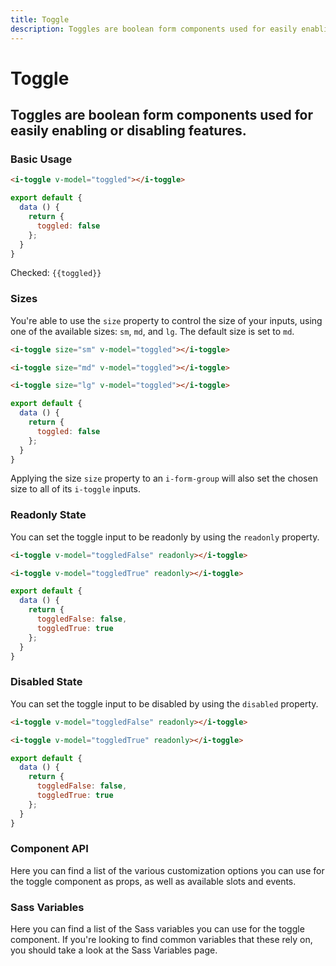 ```yaml
---
title: Toggle
description: Toggles are boolean form components used for easily enabling or disabling features. 
---
```


# Toggle
## Toggles are boolean form components used for easily enabling or disabling features. 

### Basic Usage

<i-code title="Basic Toggle">
<i-tab type="preview">
    <i-toggle v-model="toggled"></i-toggle>
</i-tab>
<i-tab type="html">

~~~html
<i-toggle v-model="toggled"></i-toggle>
~~~

</i-tab>
<i-tab type="js">

~~~js
export default {
  data () {
    return {
      toggled: false
    };
  }
}
~~~

</i-tab>
<i-tab type="output">
    Checked: <code>{{toggled}}</code>
</i-tab>
</i-code>

### Sizes
You're able to use the `size` property to control the size of your inputs, using one of the available sizes: `sm`, `md`, and `lg`. The default size is set to `md`. 

<i-code title="Toggle Sizes">
<i-tab type="preview">
    <i-toggle size="sm" v-model="toggledSizeSm"></i-toggle>
    <i-toggle size="md" v-model="toggledSizeMd"></i-toggle>
    <i-toggle size="lg" v-model="toggledSizeLg"></i-toggle>
</i-tab>
<i-tab type="html">

~~~html
<i-toggle size="sm" v-model="toggled"></i-toggle>
~~~
~~~html
<i-toggle size="md" v-model="toggled"></i-toggle>
~~~
~~~html
<i-toggle size="lg" v-model="toggled"></i-toggle>
~~~

</i-tab>
<i-tab type="js">

~~~js
export default {
  data () {
    return {
      toggled: false
    };
  }
}
~~~

</i-tab>
</i-code>

Applying the size `size` property to an `i-form-group` will also set the chosen size to all of its `i-toggle` inputs.


### Readonly State
You can set the toggle input to be readonly by using the `readonly` property.

<i-code title="Readonly Toggle">
<i-tab type="preview">
    <i-toggle v-model="toggledReadonlyFalse" readonly></i-toggle>
    <i-toggle v-model="toggledReadonlyTrue" readonly></i-toggle>
</i-tab>
<i-tab type="html">

~~~html
<i-toggle v-model="toggledFalse" readonly></i-toggle>
~~~
~~~html
<i-toggle v-model="toggledTrue" readonly></i-toggle>
~~~

</i-tab>
<i-tab type="js">

~~~js
export default {
  data () {
    return {
      toggledFalse: false,
      toggledTrue: true
    };
  }
}
~~~

</i-tab>
</i-code>

### Disabled State
You can set the toggle input to be disabled by using the `disabled` property.

<i-code title="Disabled Toggle">
<i-tab type="preview">
    <i-toggle v-model="toggledDisabledFalse" disabled></i-toggle>
    <i-toggle v-model="toggledDisabledTrue" disabled></i-toggle>
</i-tab>
<i-tab type="html">

~~~html
<i-toggle v-model="toggledFalse" readonly></i-toggle>
~~~
~~~html
<i-toggle v-model="toggledTrue" readonly></i-toggle>
~~~

</i-tab>
<i-tab type="js">

~~~js
export default {
  data () {
    return {
      toggledFalse: false,
      toggledTrue: true
    };
  }
}
~~~

</i-tab>
</i-code>

### Component API
Here you can find a list of the various customization options you can use for the toggle component as props, as well as available slots and events.

<i-code title="Toggle API" markup="i-toggle" expanded>
    <i-tab type="props">
        <api-table>
            <api-table-row>
                <template slot="property">disabled</template>
                <template slot="description">Sets the state of the toggle input form component as disabled.</template>
                <template slot="type"><code>Boolean</code></template>
                <template slot="values"><code>true</code>, <code>false</code></template>
                <template slot="default"><code>false</code></template>
            </api-table-row>
            <api-table-row>
                <template slot="property">readonly</template>
                <template slot="description">Sets the state of the toggle input form component as readonly.</template>
                <template slot="type"><code>Boolean</code></template>
                <template slot="values"><code>true</code>, <code>false</code></template>
                <template slot="default"><code>false</code></template>
            </api-table-row>
            <api-table-row>
                <template slot="property">schema</template>
                <template slot="description">Provides a schema binding to the toggle input form component. See the <nuxt-link :to="{ name: 'docs-forms-validation-introduction' }">Form Validation</nuxt-link> documentation.</template>
                <template slot="type"><code>Object</code></template>
                <template slot="values"></template>
                <template slot="default"></template>
            </api-table-row>
            <api-table-row>
                <template slot="property">size</template>
                <template slot="description">Sets the size of the toggle input form component.</template>
                <template slot="type"><code>String</code></template>
                <template slot="values"><code>sm</code>, <code>md</code>, <code>lg</code></template>
                <template slot="default"><code>md</code></template>
            </api-table-row>
            <api-table-row>
                <template slot="property">value</template>
                <template slot="description">Sets the value of the toggle input form component. Can be also provided using a <code>v-model</code> directive when the toggle input isn't grouped.</template>
                <template slot="type"><code>Boolean</code></template>
                <template slot="values"></template>
                <template slot="default"></template>
            </api-table-row>
            <api-table-row>
                <template slot="property">variant</template>
                <template slot="description">Sets the color variant of the toggle component.</template>
                <template slot="type"><code>String</code></template>
                <template slot="values"><code>light</code>, <code>dark</code></template>
                <template slot="default"><code>light</code></template>
            </api-table-row>
        </api-table>
    </i-tab>
    <i-tab type="events">
        <api-table>
            <api-table-row>
                <template slot="event">click</template>
                <template slot="description">Emitted when toggle input form component is clicked.</template>
                <template slot="type"><code>(event: Event) => {}</code></template>
            </api-table-row>
            <api-table-row>
                <template slot="event">focus</template>
                <template slot="description">Emitted when toggle input form component is focused.</template>
                <template slot="type"><code>(event: Event) => {}</code></template>
            </api-table-row>
            <api-table-row>
                <template slot="event">blur</template>
                <template slot="description">Emitted when toggle input form component is blurred.</template>
                <template slot="type"><code>(event: Event) => {}</code></template>
            </api-table-row>
            <api-table-row>
                <template slot="event">input</template>
                <template slot="description">Emitted when toggle input form component value changes.</template>
                <template slot="type"><code>(value: Boolean | String) => {}</code></template>
            </api-table-row>
        </api-table>
    </i-tab>
</i-code>

### Sass Variables
Here you can find a list of the Sass variables you can use for the toggle component. If you're looking to find common variables that these rely on, you should take a look at the <nuxt-link :to="{ name: 'docs-core-sass-variables' }">Sass Variables</nuxt-link> page.

<i-code title="Radio" expanded>
    <i-tab type="scss">
        <api-table>
            <api-table-row>
                <template slot="property">$toggle-width-base</template>
                <template slot="default"><code>40px</code></template>
            </api-table-row>
            <api-table-row>
                <template slot="property">$toggle-width</template>
                <template slot="default"><code>size-map($toggle-width-base, $sizes, $size-multipliers)</code></template>
            </api-table-row>
            <api-table-row>
                <template slot="property">$toggle-height-base</template>
                <template slot="default"><code>20px</code></template>
            </api-table-row>
            <api-table-row>
                <template slot="property">$toggle-height</template>
                <template slot="default"><code>size-map($toggle-height-base, $sizes, $size-multipliers)</code></template>
            </api-table-row>
            <api-table-row>
                <template slot="property">$toggle-border-radius-base</template>
                <template slot="default"><code>$toggle-height-base</code></template>
            </api-table-row>
            <api-table-row>
                <template slot="property">$toggle-border-radius</template>
                <template slot="default"><code>size-map($toggle-border-radius-base, $sizes, $size-multipliers)</code></template>
            </api-table-row>
            <api-table-row>
                <template slot="property">$toggle-transition-duration</template>
                <template slot="default"><code>$transition-duration</code></template>
            </api-table-row>
            <api-table-row>
                <template slot="property">$toggle-indicator-size-base</template>
                <template slot="default"><code>16px</code></template>
            </api-table-row>
            <api-table-row>
                <template slot="property">$toggle-indicator-size</template>
                <template slot="default"><code>size-map($toggle-indicator-size-base, $sizes, $size-multipliers)</code></template>
            </api-table-row>
            <api-table-row>
                <template slot="property">$toggle-indicator-border-radius-base</template>
                <template slot="default"><code>$toggle-indicator-size-base</code></template>
            </api-table-row>
            <api-table-row>
                <template slot="property">$toggle-indicator-border-radius</template>
                <template slot="default"><code>size-map($toggle-indicator-border-radius-base, $sizes, $size-multipliers)</code></template>
            </api-table-row>
            <api-table-row>
                <template slot="property">$toggle-background-light</template>
                <template slot="default"><code>$color-gray-40</code></template>
            </api-table-row>
            <api-table-row>
                <template slot="property">$toggle-indicator-background-light</template>
                <template slot="default"><code>$color-white</code></template>
            </api-table-row>
            <api-table-row>
                <template slot="property">$toggle-background-active-light</template>
                <template slot="default"><code>$color-primary</code></template>
            </api-table-row>
            <api-table-row>
                <template slot="property">$toggle-indicator-background-active-light</template>
                <template slot="default"><code>$color-white</code></template>
            </api-table-row>
            <api-table-row>
                <template slot="property">$toggle-background-disabled-light</template>
                <template slot="default"><code>$color-gray-40</code></template>
            </api-table-row>
            <api-table-row>
                <template slot="property">$toggle-indicator-background-disabled-light</template>
                <template slot="default"><code>$color-gray-20</code></template>
            </api-table-row>
            <api-table-row>
                <template slot="property">$toggle-background-active-disabled-light</template>
                <template slot="default"><code>mix($toggle-background-active-light, $toggle-background-disabled-light, 25%)</code></template>
            </api-table-row>
            <api-table-row>
                <template slot="property">$toggle-indicator-background-active-disabled-light</template>
                <template slot="default"><code>$color-gray-20</code></template>
            </api-table-row>
            <api-table-row>
                <template slot="property">$toggle-background-dark</template>
                <template slot="default"><code>$color-dark</code></template>
            </api-table-row>
            <api-table-row>
                <template slot="property">$toggle-indicator-background-dark</template>
                <template slot="default"><code>$color-white</code></template>
            </api-table-row>
            <api-table-row>
                <template slot="property">$toggle-background-active-dark</template>
                <template slot="default"><code>$color-primary</code></template>
            </api-table-row>
            <api-table-row>
                <template slot="property">$toggle-indicator-background-active-dark</template>
                <template slot="default"><code>$color-white</code></template>
            </api-table-row>
            <api-table-row>
                <template slot="property">$toggle-background-disabled-dark</template>
                <template slot="default"><code>$color-gray-60</code></template>
            </api-table-row>
            <api-table-row>
                <template slot="property">$toggle-indicator-background-disabled-dark</template>
                <template slot="default"><code>$color-gray-20</code></template>
            </api-table-row>
            <api-table-row>
                <template slot="property">$toggle-background-active-disabled-dark</template>
                <template slot="default"><code>mix($toggle-background-active-dark, $toggle-background-disabled-dark, 25%)</code></template>
            </api-table-row>
            <api-table-row>
                <template slot="property">$toggle-indicator-background-active-disabled-dark</template>
                <template slot="default"><code>$color-gray-20</code></template>
            </api-table-row>
            <api-table-row>
                <template slot="property">$toggle-variants</template>
                <template slot="default"><code>(...)</code></template>
            </api-table-row>
        </api-table>
    </i-tab>
</i-code> 
